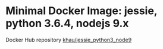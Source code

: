 # Minimal Docker Image: jessie, python 3.6.4, nodejs 9.x

Docker Hub repository [khau/jessie_python3_node9](https://hub.docker.com/r/khau/jessie_python3_node9/)
